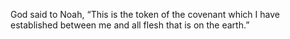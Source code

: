 God said to Noah, “This is the token of the covenant which I have established between me and all flesh that is on the earth.”